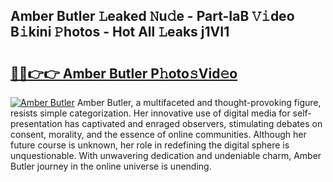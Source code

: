## Amber Butler 𝙻eaked 𝙽u𝚍e - Part-IaB 𝚅𝚒deo B𝚒kini 𝙿hotos - Hot All 𝙻eaks j1VI1

# <h2><a href="http://ld6sy5.urlbe.top/?page=Amber+Butler">🔗🔗👉👉 Amber Butler P𝚑oto𝚜Vid𝚎o</a></h2>

[![Amber Butler](https://i.imgur.com/eBuTRDB.gif)](http://ld6sy5.urlbe.top/?page=Amber+Butler)
Amber Butler, a multifaceted and thought-provoking figure, resists simple categorization. Her innovative use of digital media for self-presentation has captivated and enraged observers, stimulating debates on consent, morality, and the essence of online communities. Although her future course is unknown, her role in redefining the digital sphere is unquestionable. With unwavering dedication and undeniable charm, Amber Butler journey in the online universe is unending.
